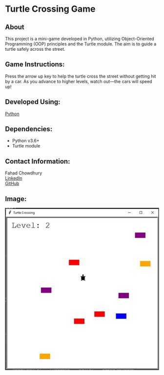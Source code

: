 # **Turtle Crossing Game**
## About
This project is a mini-game developed in Python, utilizing Object-Oriented Programming (OOP) principles and the Turtle module. The aim is to guide a turtle safely across the street.

## Game Instructions:
Press the arrow up key to help the turtle cross the street without getting hit by a car. As you advance to higher levels, watch out—the cars will speed up!

## Developed Using:
[Python](https://www.python.org/)

## Dependencies:
- Python v3.6+
- Turtle module


## Contact Information:
Fahad Chowdhury\
[LinkedIn](https://www.linkedin.com/in/fahad-chowdhury-fi)\
[GitHub](https://github.com/Fahad-Chowdhury)

## Image:
![Image Link](https://github.com/Fahad-Chowdhury/turtle-crossing/blob/main/turtle_crossing.JPG)
